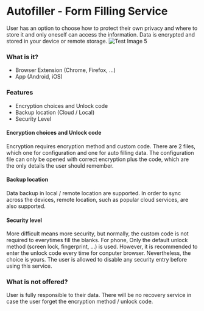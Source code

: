 # Autofiller - Form Filling Service

User has an option to choose how to protect their own privacy and where to store it and only oneself can access the information. Data is encrypted and stored in your device or remote storage.
![Test Image 5](https://docs.google.com/drawings/d/e/2PACX-1vTWzgfZlZ9Z6L5nrCXFs_sgiaZct36jFD-Hr7SEEBb9J-hYa7rgEo9ZFGUpekjndcx5trpFjVN_rIMx/pub?w=756&h=491)

### What is it?
* Browser Extension (Chrome, Firefox, ...)
* App (Android, iOS)

### Features
* Encryption choices and Unlock code
* Backup location (Cloud / Local)
* Security Level

#### Encryption choices and Unlock code
Encryption requires encryption method and custom code. There are 2 files, which one for configuration and one for auto filling data. The configuration file can only be opened with correct encryption plus the code, which are the only details the user should remember. 

#### Backup location
Data backup in local / remote location are supported. In order to sync across the devices, remote location, such as popular cloud services, are also supported.

#### Security level
More difficult means more security, but normally, the custom code is not required to everytimes fill the blanks. For phone, Only the default unlock method (screen lock, fingerprint, ...) is used. However, it is recommended to enter the unlock code every time for conputer browser. Nevertheless, the choice is yours. The user is allowed to disable any security entry before using this service.

### What is not offered?
User is fully responsible to their data. There will be no recovery service in case the user forget the encryption method / unlock code.
